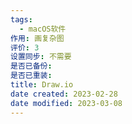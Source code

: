 ```yaml
---
tags:
  - macOS软件
作用: 画复杂图
评价: 3
设置同步: 不需要
是否已备份:
是否已重装:
title: Draw.io
date created: 2023-02-28
date modified: 2023-03-08
---
```

